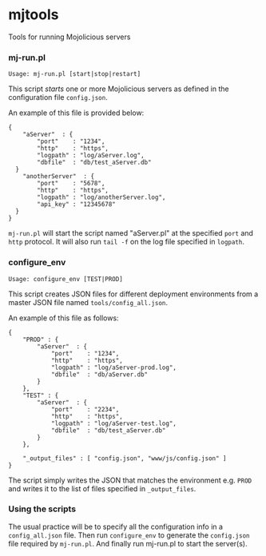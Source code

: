 mjtools
=======

Tools for running Mojolicious servers

### mj-run.pl

    Usage: mj-run.pl [start|stop|restart]

This script *starts* one or more Mojolicious servers as defined in the configuration file <code>config.json</code>.

An example of this file is provided below:

    { 
        "aServer"  : {
            "port"    : "1234", 
            "http"    : "https",
            "logpath" : "log/aServer.log",
            "dbfile"  : "db/test_aServer.db"
      }
        "anotherServer"  : {
            "port"    : "5678", 
            "http"    : "https",
            "logpath" : "log/anotherServer.log",
            "api_key" : "12345678"
      }
    }

<code>mj-run.pl</code> will start the script named "aServer.pl" at the
specified <code>port</code> and <code>http</code> protocol. It will also run
<code>tail -f</code> on the log file specified in <code>logpath</code>.

### configure_env

    Usage: configure_env [TEST|PROD]

This script creates JSON files for different deployment environments from a
master JSON file named <code>tools/config_all.json</code>.

An example of this file as follows:

    { 
        "PROD" : { 
            "aServer"  : {
                "port"    : "1234",
                "http"    : "https",
                "logpath" : "log/aServer-prod.log",
                "dbfile"  : "db/aServer.db"
            }
        },
        "TEST" : { 
            "aServer"  : {
                "port"    : "2234", 
                "http"    : "https",
                "logpath" : "log/aServer-test.log",
                "dbfile"  : "db/test_aServer.db"
            }
        },

        "_output_files" : [ "config.json", "www/js/config.json" ]
    }

The script simply writes the JSON that matches the environment e.g.
<code>PROD</code> and writes it to the list of files specified in
<code>_output_files</code>.

### Using the scripts

The usual practice will be to specify all the configuration info in a
<code>config_all.json</code> file. Then run <code>configure_env</code> to
generate the <code>config.json</code> file required by <code>mj-run.pl</code>.
And finally run mj-run.pl to start the server(s).

